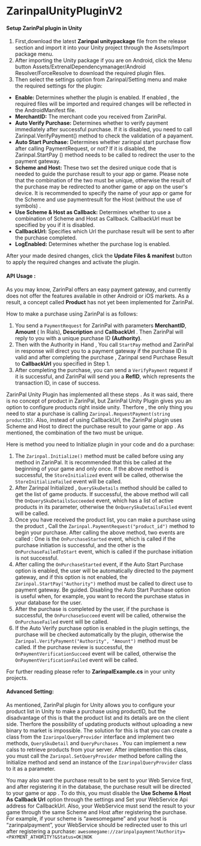 # ZarinpalUnityPluginV2

<h4>Setup ZarinPal plugin in Unity</h4>
<ol type = "1">
<li>First,download the latest <b>Zarinpal unitypackage</b> file from the release section and import it into your Unity project through the Assets/Import package menu.</li>
<li>After importing the Unity package if you are on Android, click the Menu button Assets/ExtrenalDependencymanager/Android Resolver/ForceResolve to download the required plugin files.</li>
<li>Then select the settings option from  Zarinpal/Setting menu and make the required settings for the plugin:</li>
</ol>

<ul>
<li><b>Enable:</b> Determines whether the plugin is enabled. If enabled ,  the required files will be imported and required changes will be reflected in the AndroidManifest file.</li>
<li><b>MerchantID:</b> The merchant code you received from ZarinPal.</li>
<li><b>Auto Verify Purchase:</b> Determines whether to verify payment immediately after successful purchase. If it is disabled, you need to call Zarinpal.VerifyPayment() method to check the validation of a payament.</li>
<li><b>Auto Start Purchase:</b> Determines whether zarinpal start purchase flow after calling PaymentRequest, or not? If it is disabled, the Zarinpal.StartPay () method needs to be called to redirect the user to the payment gateway.</li>
<li><b>Scheme and Host:</b> These two set the desired unique code that is needed to guide the purchase result to your app or game. Please note that the combination of the two must be unique, otherwise the result of the purchase may be redirected to another game or app on the user's device. It is recommended to specify the name of your app or game for the Scheme and use paymentresult for the Host (without the use of symbols) .</li>
<li><b>Use Scheme & Host as Callback:</b> Determines whether to use a combination of Scheme and Host as Callback. CallbackUrl must be specified by you if it is disabled.</li>
<li><b>CallbackUrl:</b> Specifies which Url the purchase result will be sent to after the purchase completed.</li>
<li><b>LogEnabled:</b> Determines whether the purchase log is enabled.</li>
 </ul>

<p>After your made desired changes, click the <b>Update Files & manifest</b> button to apply the required changes and activate the plugin.</p>

<h4>API Usage :</h4>

As you may know, ZarinPal offers an easy payment gateway, and currently does not offer the features available in other Android or iOS markets. As a result, a concept called <b>Product</b> has not yet been implemented for ZarinPal.

How to make a purchase using ZarinPal is as follows:

<ol>
  <li>You send a <code>PaymentRequest</code> for ZarinPal with parameters <b>MerchantID</b>, <b>Amount</b> ( In Rials), <b>Description</b> and <b>CallbackUrl</b> . Then ZarinPal will reply to you with a unique purchase ID <b>(Authority)</b>.</li>
  <li>Then with the Authority in Hand , You call <code>StartPay</code> method and ZarinPal in response will direct you to a payment gateway if the purchase ID is valid and after completing the purchase , Zarinpal send Purchase Result to <b>CallbackUrl</b> you specified in Step 1.</li>
  <li>After completing the purchase, you can send a <code>VerifyPayment</code> request if it is successful, and ZarinPal will send you a <b>RefID</b>, which represents the transaction ID, in case of success.</li>
</ol>

ZarinPal Unity Plugin has implemented all these steps .  As it was said, there is no concept of product in ZarinPal, but ZarinPal Unity Plugin gives you an option to configure products right inside unity. Therfore , the only thing you need to star a purchase is calling <code>Zarinpal.RequestPayment(string productID)</code>.
Also, instead of using CallbackUrl, the ZarinPal plugin uses Scheme and Host to direct the purchase result to your game or app . As mentioned, the combination of the two must be unique.

Here is method you need to Initialize plugin in your code and do a purchase:

<ol>
  <li>The <code>Zarinpal.Initialize()</code> method must be called before using any method in ZarinPal. It is recommended that this be called at the beginning of your game and only once. If the above method is successful, the <code>StoreInitialized</code> event will be called, otherwise the <code>StoreInitializeFailed</code> event will be called.</li>
  <li>After Zarinpal Initialized  , <code>QuerySkuDetails</code> method should be called to get the list of game products. If successful, the above method will call the <code>OnQuerySkuDetailsSucceeded</code> event, which has a list of active products in its parameter, otherwise the <code>OnQuerySkuDetailsFailed</code> event will be called.</li>
<li>Once you have received the product list, you can make a purchase using the product , Call the <code>Zarinpal.PaymentRequest("product_id")</code> method to begin your purchase. After calling the above method, two events are called : One is the <code>OnPurchaseStarted</code> event, which is called if the purchase initiation is successful, and the other is the <code>OnPurchaseFailedToStart</code> event, which is called if the purchase initiation is not successful.</li>
  <li>After calling the <code>OnPurchaseStarted</code> event, if the Auto Start Purchase option is enabled, the user will be automatically directed to the payment gateway, and if this option is not enabled, the <code>Zarinpal.StartPay("Authority")</code> method must be called to direct use to payment gateway. Be guided. Disabling the Auto Start Purchase option is useful when, for example, you want to record the purchase status in your database for the user.</li>
<li>After the purchase is completed by the user, if the purchase is successful, the <code>OnPurchaseSucceed</code> event will be called, otherwise the <code>OnPurchaseFailed</code> event will be called.</li>
<li>If the Auto Verify purchase option is enabled in the plugin settings, the purchase will be checked automatically by the plugin, otherwise the <code>Zarinpal.VerifyPayment("Authority", "Amount")</code> method must be called. If the purchase review is successful, the <code>OnPaymentVerificationSucceed</code> event will be called, otherwise the <code>OnPaymentVerificationFailed</code> event will be called.</li>
</ol>
For further reading please refer to <b>ZarinpalExample.cs</b> in your unity projects.

<h4>Advanced Setting:</h4>

As mentioned, ZarinPal plugin for Unity allows you to configure your product list in Unity to make a purchase using  productID, but the disadvantage of this is that the product list and its details are on the client side. Therfore the possibility of updating products without uploading a new binary to market is impossible. The solution for this is that you can create a class from the <code>IzarinpalQueryProvider</code> interface and implement two methods, <code>QuerySkuDetail</code> and <code>QueryPurchases</code> . You can implement a new calss to retrieve products from your server. After implemention this class, you must call the <code>Zarinpal.SetQueryProvider</code> method before calling the Initialize method and send an instance of the <code>IzarinpalQueryProvider</code> class to it as a parameter.


You may also want the purchase result to be sent to your Web Service first, and after registering it in the database, the purchase result will be directed to your game or app . To do this, you must disable the <b>Use Scheme & Host As Callback Url</b> option through the settings and Set your WebService Api address for CallbackUrl. Also, your WebService must send the result to your game through the same Scheme and Host after registering the purchase. For example, if your scheme is “awesomegame” and your host is “zarinpalpayment”, your WebService should be redirected user to this url after registering a purchase:
<code>awesomegame://zarinpalpayment?Authority=<PAYMENT_ATHORITY?&Status=OK|NOK</code>

